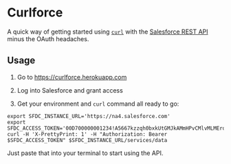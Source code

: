 Curlforce
=========

A quick way of getting started using [`curl`](http://curl.haxx.se/docs/manpage.html) with the [Salesforce REST API](http://www.salesforce.com/us/developer/docs/api_rest/) minus the OAuth headaches.

Usage
-----

1. Go to https://curlforce.herokuapp.com

2. Log into Salesforce and grant access

3. Get your environment and `curl` command all ready to go:

  ```
  export SFDC_INSTANCE_URL='https://na4.salesforce.com'
  export SFDC_ACCESS_TOKEN='00D700000001234!A5667kzzqh0bxkUtGMJkAMmHPvCMlvMLMErojvh3zxSSG0PoLm.u6Vbt8HP2LdKFp0JuPmCGIwroFlCNhuzFJk_MmRBJY'
  curl -H 'X-PrettyPrint: 1' -H "Authorization: Bearer $SFDC_ACCESS_TOKEN" $SFDC_INSTANCE_URL/services/data
  ```

Just paste that into your terminal to start using the API.
